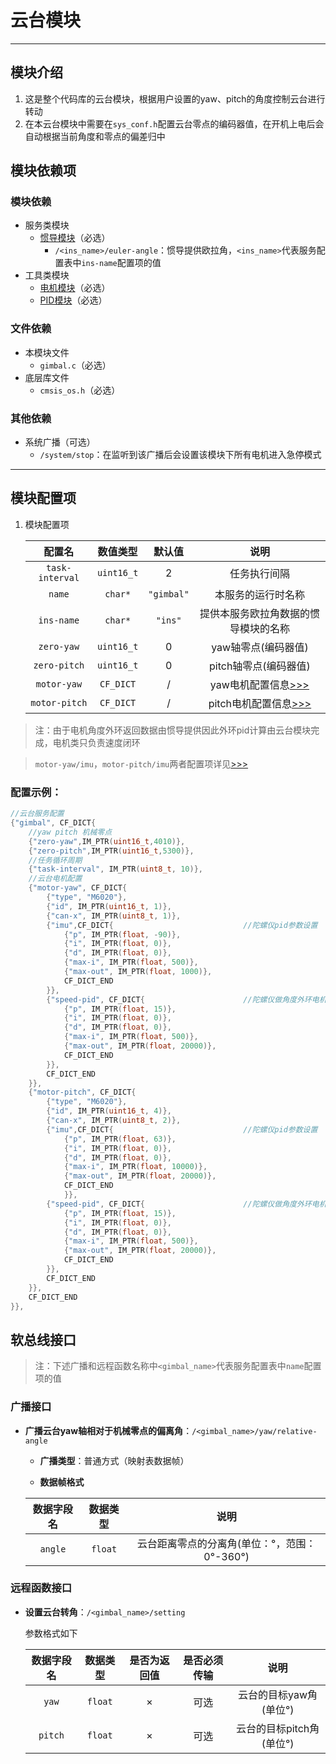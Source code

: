 # 云台模块

---

## 模块介绍

1. 这是整个代码库的云台模块，根据用户设置的yaw、pitch的角度控制云台进行转动
2. 在本云台模块中需要在`sys_conf.h`配置云台零点的编码器值，在开机上电后会自动根据当前角度和零点的偏差归中


## 模块依赖项

### 模块依赖

- 服务类模块
	- [惯导模块](../ins/README.md)（必选）
		- `/<ins_name>/euler-angle`：惯导提供欧拉角，`<ins_name>`代表服务配置表中`ins-name`配置项的值
- 工具类模块
	- [电机模块](../../tools/motor/README.md)（必选）
	- [PID模块](../../tools/controller/README.md)（必选）

### 文件依赖

- 本模块文件
	- `gimbal.c`（必选）
- 底层库文件 
	- `cmsis_os.h`（必选）

### 其他依赖

- 系统广播（可选）
	- `/system/stop`：在监听到该广播后会设置该模块下所有电机进入急停模式

---

## 模块配置项

1. 模块配置项
    
    | 配置名 | 数值类型 | 默认值 | 说明 |
    | :---: | :---: | :---: | :---: |
    | `task-interval` | `uint16_t` | 2 | 任务执行间隔  |
	| `name`          | `char*`    | `"gimbal"`  | 本服务的运行时名称  |
	| `ins-name`      | `char*`    | `"ins"`     | 提供本服务欧拉角数据的惯导模块的名称  |
	| `zero-yaw`      | `uint16_t` | 0 | yaw轴零点(编码器值)  |
	| `zero-pitch`    | `uint16_t` | 0 | pitch轴零点(编码器值)  |
	| `motor-yaw`     | `CF_DICT`  | / | yaw电机配置信息[>>>](../../tools/motor/README.md/#模块配置项)|
	| `motor-pitch`   | `CF_DICT`  | / | pitch电机配置信息[>>>](../../tools/motor/README.md/#模块配置项)  |

> 注：由于电机角度外环返回数据由惯导提供因此外环pid计算由云台模块完成，电机类只负责速度闭环

> `motor-yaw/imu`，`motor-pitch/imu`两者配置项详见[>>>](../../tools/controller/README.md/#模块配置项)

### 配置示例：

```c
//云台服务配置
{"gimbal", CF_DICT{
	//yaw pitch 机械零点
	{"zero-yaw",IM_PTR(uint16_t,4010)},
	{"zero-pitch",IM_PTR(uint16_t,5300)},
	//任务循环周期
	{"task-interval", IM_PTR(uint8_t, 10)},
	//云台电机配置
	{"motor-yaw", CF_DICT{
		{"type", "M6020"},
		{"id", IM_PTR(uint16_t, 1)},
		{"can-x", IM_PTR(uint8_t, 1)},
		{"imu",CF_DICT{								//陀螺仪pid参数设置
			{"p", IM_PTR(float, -90)},
			{"i", IM_PTR(float, 0)},
			{"d", IM_PTR(float, 0)},
			{"max-i", IM_PTR(float, 500)},
			{"max-out", IM_PTR(float, 1000)},
			CF_DICT_END
		}},
		{"speed-pid", CF_DICT{						//陀螺仪做角度外环电机执行速度内环
			{"p", IM_PTR(float, 15)},
			{"i", IM_PTR(float, 0)},
			{"d", IM_PTR(float, 0)},
			{"max-i", IM_PTR(float, 500)},
			{"max-out", IM_PTR(float, 20000)},
			CF_DICT_END
		}},
		CF_DICT_END
	}},			
	{"motor-pitch", CF_DICT{
		{"type", "M6020"},
		{"id", IM_PTR(uint16_t, 4)},
		{"can-x", IM_PTR(uint8_t, 2)},
		{"imu",CF_DICT{								//陀螺仪pid参数设置
			{"p", IM_PTR(float, 63)},
			{"i", IM_PTR(float, 0)},
			{"d", IM_PTR(float, 0)},
			{"max-i", IM_PTR(float, 10000)},
			{"max-out", IM_PTR(float, 20000)},
			CF_DICT_END
			}},
		{"speed-pid", CF_DICT{						//陀螺仪做角度外环电机执行速度内环
			{"p", IM_PTR(float, 15)},
			{"i", IM_PTR(float, 0)},
			{"d", IM_PTR(float, 0)},
			{"max-i", IM_PTR(float, 500)},
			{"max-out", IM_PTR(float, 20000)},
			CF_DICT_END
		}},
		CF_DICT_END
	}},	
	CF_DICT_END		
}},
```

## 软总线接口

> 注：下述广播和远程函数名称中`<gimbal_name>`代表服务配置表中`name`配置项的值

### 广播接口
  
- **广播云台yaw轴相对于机械零点的偏离角**：`/<gimbal_name>/yaw/relative-angle`

	- **广播类型**：普通方式（映射表数据帧）
    
    - **数据帧格式**

    | 数据字段名 | 数据类型 | 说明 |
    | :---: | :---: | :---: |
    | `angle` | `float` | 云台距离零点的分离角(单位：°，范围：0°-360°) |
		

### 远程函数接口
  
- **设置云台转角**：`/<gimbal_name>/setting`

	参数格式如下

    | 数据字段名 | 数据类型 | 是否为返回值 | 是否必须传输 | 说明 |
    | :---: | :---: | :---: | :---: | :---: |
    | `yaw`   | `float` | × | 可选 | 云台的目标yaw角(单位°) |
    | `pitch` | `float` | × | 可选 | 云台的目标pitch角(单位°) |
    